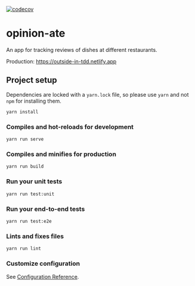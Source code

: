 [![codecov](https://codecov.io/gh/Niekvan/outside-in-tdd/branch/main/graph/badge.svg?token=XN843QYKTO)](https://codecov.io/gh/Niekvan/outside-in-tdd)


# opinion-ate

An app for tracking reviews of dishes at different restaurants.

Production: https://outside-in-tdd.netlify.app

## Project setup
Dependencies are locked with a `yarn.lock` file, so please use `yarn` and not `npm` for installing them.

```
yarn install
```

### Compiles and hot-reloads for development
```
yarn run serve
```

### Compiles and minifies for production
```
yarn run build
```

### Run your unit tests
```
yarn run test:unit
```

### Run your end-to-end tests
```
yarn run test:e2e
```

### Lints and fixes files
```
yarn run lint
```

### Customize configuration
See [Configuration Reference](https://cli.vuejs.org/config/).
